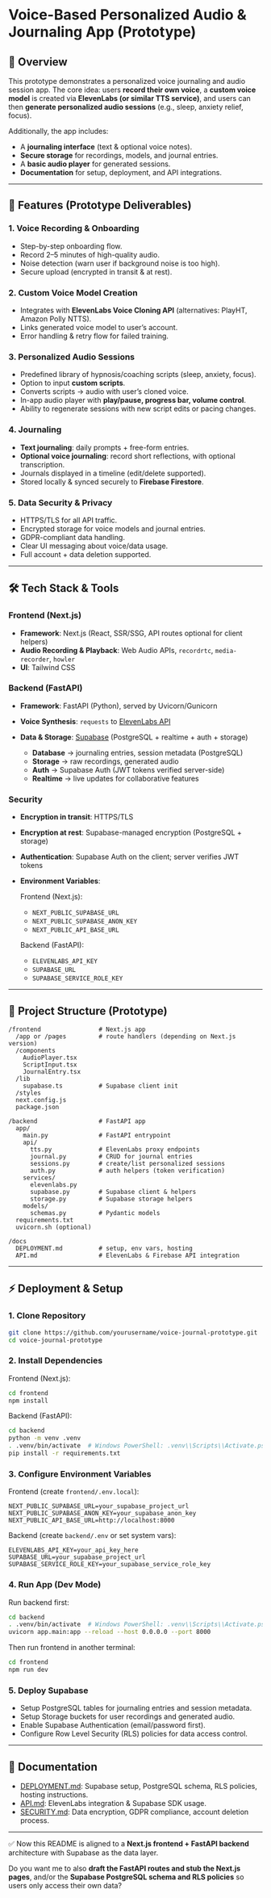 
# Voice-Based Personalized Audio & Journaling App (Prototype)

## 📌 Overview

This prototype demonstrates a personalized voice journaling and audio session app.
The core idea: users **record their own voice**, a **custom voice model** is created via **ElevenLabs (or similar TTS service)**, and users can then **generate personalized audio sessions** (e.g., sleep, anxiety relief, focus).

Additionally, the app includes:

* A **journaling interface** (text & optional voice notes).
* **Secure storage** for recordings, models, and journal entries.
* A **basic audio player** for generated sessions.
* **Documentation** for setup, deployment, and API integrations.

---

## 🚀 Features (Prototype Deliverables)

### 1. Voice Recording & Onboarding

* Step-by-step onboarding flow.
* Record 2–5 minutes of high-quality audio.
* Noise detection (warn user if background noise is too high).
* Secure upload (encrypted in transit & at rest).

### 2. Custom Voice Model Creation

* Integrates with **ElevenLabs Voice Cloning API** (alternatives: PlayHT, Amazon Polly NTTS).
* Links generated voice model to user’s account.
* Error handling & retry flow for failed training.

### 3. Personalized Audio Sessions

* Predefined library of hypnosis/coaching scripts (sleep, anxiety, focus).
* Option to input **custom scripts**.
* Converts scripts → audio with user’s cloned voice.
* In-app audio player with **play/pause, progress bar, volume control**.
* Ability to regenerate sessions with new script edits or pacing changes.

### 4. Journaling

* **Text journaling**: daily prompts + free-form entries.
* **Optional voice journaling**: record short reflections, with optional transcription.
* Journals displayed in a timeline (edit/delete supported).
* Stored locally & synced securely to **Firebase Firestore**.

### 5. Data Security & Privacy

* HTTPS/TLS for all API traffic.
* Encrypted storage for voice models and journal entries.
* GDPR-compliant data handling.
* Clear UI messaging about voice/data usage.
* Full account + data deletion supported.

---

## 🛠 Tech Stack & Tools

### Frontend (Next.js)

* **Framework**: Next.js (React, SSR/SSG, API routes optional for client helpers)
* **Audio Recording & Playback**: Web Audio APIs, `recordrtc`, `media-recorder`, `howler`
* **UI**: Tailwind CSS

### Backend (FastAPI)

* **Framework**: FastAPI (Python), served by Uvicorn/Gunicorn
* **Voice Synthesis**: `requests` to [ElevenLabs API](https://api.elevenlabs.io)
* **Data & Storage**: [Supabase](https://supabase.com/) (PostgreSQL + realtime + auth + storage)

  * **Database** → journaling entries, session metadata (PostgreSQL)
  * **Storage** → raw recordings, generated audio
  * **Auth** → Supabase Auth (JWT tokens verified server-side)
  * **Realtime** → live updates for collaborative features

### Security

* **Encryption in transit**: HTTPS/TLS
* **Encryption at rest**: Supabase-managed encryption (PostgreSQL + storage)
* **Authentication**: Supabase Auth on the client; server verifies JWT tokens
* **Environment Variables**:

  Frontend (Next.js):

  * `NEXT_PUBLIC_SUPABASE_URL`
  * `NEXT_PUBLIC_SUPABASE_ANON_KEY`
  * `NEXT_PUBLIC_API_BASE_URL`

  Backend (FastAPI):

  * `ELEVENLABS_API_KEY`
  * `SUPABASE_URL`
  * `SUPABASE_SERVICE_ROLE_KEY`

---

## 📂 Project Structure (Prototype)

```
/frontend                # Next.js app
  /app or /pages         # route handlers (depending on Next.js version)
  /components
    AudioPlayer.tsx
    ScriptInput.tsx
    JournalEntry.tsx
  /lib
    supabase.ts          # Supabase client init
  /styles
  next.config.js
  package.json

/backend                 # FastAPI app
  app/
    main.py              # FastAPI entrypoint
    api/
      tts.py             # ElevenLabs proxy endpoints
      journal.py         # CRUD for journal entries
      sessions.py        # create/list personalized sessions
      auth.py            # auth helpers (token verification)
    services/
      elevenlabs.py
      supabase.py        # Supabase client & helpers
      storage.py         # Supabase storage helpers
    models/
      schemas.py         # Pydantic models
  requirements.txt
  uvicorn.sh (optional)

/docs
  DEPLOYMENT.md          # setup, env vars, hosting
  API.md                 # ElevenLabs & Firebase API integration
```

---

## ⚡ Deployment & Setup

### 1. Clone Repository

```bash
git clone https://github.com/yourusername/voice-journal-prototype.git
cd voice-journal-prototype
```

### 2. Install Dependencies

Frontend (Next.js):

```bash
cd frontend
npm install
```

Backend (FastAPI):

```bash
cd backend
python -m venv .venv
. .venv/bin/activate  # Windows PowerShell: .venv\\Scripts\\Activate.ps1
pip install -r requirements.txt
```

### 3. Configure Environment Variables

Frontend (create `frontend/.env.local`):

```
NEXT_PUBLIC_SUPABASE_URL=your_supabase_project_url
NEXT_PUBLIC_SUPABASE_ANON_KEY=your_supabase_anon_key
NEXT_PUBLIC_API_BASE_URL=http://localhost:8000
```

Backend (create `backend/.env` or set system vars):

```
ELEVENLABS_API_KEY=your_api_key_here
SUPABASE_URL=your_supabase_project_url
SUPABASE_SERVICE_ROLE_KEY=your_supabase_service_role_key
```

### 4. Run App (Dev Mode)

Run backend first:

```bash
cd backend
. .venv/bin/activate  # Windows PowerShell: .venv\\Scripts\\Activate.ps1
uvicorn app.main:app --reload --host 0.0.0.0 --port 8000
```

Then run frontend in another terminal:

```bash
cd frontend
npm run dev
```

### 5. Deploy Supabase

* Setup PostgreSQL tables for journaling entries and session metadata.
* Setup Storage buckets for user recordings and generated audio.
* Enable Supabase Authentication (email/password first).
* Configure Row Level Security (RLS) policies for data access control.

---

## 📖 Documentation

* [DEPLOYMENT.md](docs/DEPLOYMENT.md): Supabase setup, PostgreSQL schema, RLS policies, hosting instructions.
* [API.md](docs/API.md): ElevenLabs integration & Supabase SDK usage.
* [SECURITY.md](docs/SECURITY.md): Data encryption, GDPR compliance, account deletion process.

---

✅ Now this README is aligned to a **Next.js frontend + FastAPI backend** architecture with Supabase as the data layer.

Do you want me to also **draft the FastAPI routes and stub the Next.js pages**, and/or the **Supabase PostgreSQL schema and RLS policies** so users only access their own data?
